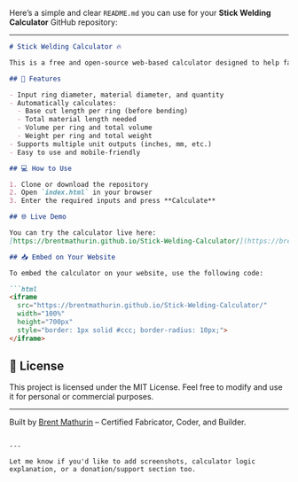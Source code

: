 Here’s a simple and clear `README.md` you can use for your **Stick Welding Calculator** GitHub repository:

---

````markdown
# Stick Welding Calculator 🔥

This is a free and open-source web-based calculator designed to help fabricators and welders estimate material weight, volume, and total material required when creating solid round steel rings.

## 🔧 Features

- Input ring diameter, material diameter, and quantity
- Automatically calculates:
  - Base cut length per ring (before bending)
  - Total material length needed
  - Volume per ring and total volume
  - Weight per ring and total weight
- Supports multiple unit outputs (inches, mm, etc.)
- Easy to use and mobile-friendly

## 💻 How to Use

1. Clone or download the repository
2. Open `index.html` in your browser
3. Enter the required inputs and press **Calculate**

## 🌐 Live Demo

You can try the calculator live here:  
[https://brentmathurin.github.io/Stick-Welding-Calculator/](https://brentmathurin.github.io/Stick-Welding-Calculator/)

## 📥 Embed on Your Website

To embed the calculator on your website, use the following code:

```html
<iframe 
  src="https://brentmathurin.github.io/Stick-Welding-Calculator/" 
  width="100%" 
  height="700px" 
  style="border: 1px solid #ccc; border-radius: 10px;">
</iframe>
````

## 📄 License

This project is licensed under the MIT License.
Feel free to modify and use it for personal or commercial purposes.

---

Built by [Brent Mathurin](https://github.com/BrentMathurin) – Certified Fabricator, Coder, and Builder.

```

---

Let me know if you'd like to add screenshots, calculator logic explanation, or a donation/support section too.
```
